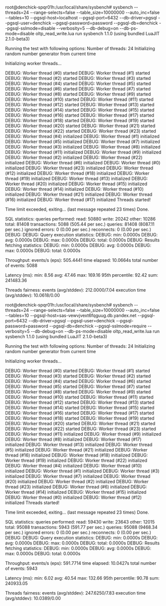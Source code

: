 root@denchick-spqr01h:/usr/local/share/sysbench# sysbench  --threads=24 --range-selects=false  --table_size=10000000 --auto_inc=false --tables=10 --pgsql-host=localhost --pgsql-port=6432 --db-driver=pgsql --pgsql-user=denchick --pgsql-password=password --pgsql-db=denchick --pgsql-sslmode=disable --verbosity=5 --db-debug=on  --db-ps-mode=disable oltp_read_write.lua run
sysbench 1.1.0 (using bundled LuaJIT 2.1.0-beta3)

Running the test with following options:
Number of threads: 24
Initializing random number generator from current time


Initializing worker threads...

DEBUG: Worker thread (#0) started
DEBUG: Worker thread (#1) started
DEBUG: Worker thread (#2) started
DEBUG: Worker thread (#3) started
DEBUG: Worker thread (#4) started
DEBUG: Worker thread (#5) started
DEBUG: Worker thread (#6) started
DEBUG: Worker thread (#7) started
DEBUG: Worker thread (#8) started
DEBUG: Worker thread (#9) started
DEBUG: Worker thread (#10) started
DEBUG: Worker thread (#11) started
DEBUG: Worker thread (#12) started
DEBUG: Worker thread (#13) started
DEBUG: Worker thread (#14) started
DEBUG: Worker thread (#15) started
DEBUG: Worker thread (#16) started
DEBUG: Worker thread (#17) started
DEBUG: Worker thread (#18) started
DEBUG: Worker thread (#19) started
DEBUG: Worker thread (#20) started
DEBUG: Worker thread (#21) started
DEBUG: Worker thread (#22) started
DEBUG: Worker thread (#23) started
DEBUG: Worker thread (#4) initialized
DEBUG: Worker thread (#1) initialized
DEBUG: Worker thread (#5) initialized
DEBUG: Worker thread (#7) initialized
DEBUG: Worker thread (#3) initialized
DEBUG: Worker thread (#8) initialized
DEBUG: Worker thread (#11) initialized
DEBUG: Worker thread (#9) initialized
DEBUG: Worker thread (#2) initialized
DEBUG: Worker thread (#22) initialized
DEBUG: Worker thread (#6) initialized
DEBUG: Worker thread (#0) initialized
DEBUG: Worker thread (#23) initialized
DEBUG: Worker thread (#12) initialized
DEBUG: Worker thread (#18) initialized
DEBUG: Worker thread (#19) initialized
DEBUG: Worker thread (#13) initialized
DEBUG: Worker thread (#20) initialized
DEBUG: Worker thread (#15) initialized
DEBUG: Worker thread (#14) initialized
DEBUG: Worker thread (#10) initialized
DEBUG: Worker thread (#21) initialized
DEBUG: Worker thread (#16) initialized
DEBUG: Worker thread (#17) initialized
Threads started!

Time limit exceeded, exiting...
(last message repeated 23 times)
Done.

SQL statistics:
    queries performed:
        read:                            50880
        write:                           20242
        other:                           10286
        total:                           81408
    transactions:                        5088   (505.44 per sec.)
    queries:                             81408  (8087.11 per sec.)
    ignored errors:                      0      (0.00 per sec.)
    reconnects:                          0      (0.00 per sec.)
DEBUG:
DEBUG: Query execution statistics:
DEBUG:     min:                                0.0000s
DEBUG:     avg:                                0.0000s
DEBUG:     max:                                0.0000s
DEBUG:   total:                                0.0000s
DEBUG: Results fetching statistics:
DEBUG:     min:                                0.0000s
DEBUG:     avg:                                0.0000s
DEBUG:     max:                                0.0000s
DEBUG:   total:                                0.0000s

Throughput:
    events/s (eps):                      505.4441
    time elapsed:                        10.0664s
    total number of events:              5088

Latency (ms):
         min:                                    8.56
         avg:                                   47.46
         max:                                  169.16
         95th percentile:                       92.42
         sum:                               241483.36

Threads fairness:
    events (avg/stddev):           212.0000/7.04
    execution time (avg/stddev):   10.0618/0.00

root@denchick-spqr01h:/usr/local/share/sysbench# sysbench  --threads=24 --range-selects=false  --table_size=10000000 --auto_inc=false --tables=10 --pgsql-host=sas-vewvjvext6fqguug.db.yandex.net --pgsql-port=6432 --db-driver=pgsql --pgsql-user=denchick --pgsql-password=password --pgsql-db=denchick --pgsql-sslmode=require --verbosity=5 --db-debug=on  --db-ps-mode=disable oltp_read_write.lua run
sysbench 1.1.0 (using bundled LuaJIT 2.1.0-beta3)

Running the test with following options:
Number of threads: 24
Initializing random number generator from current time


Initializing worker threads...

DEBUG: Worker thread (#0) started
DEBUG: Worker thread (#1) started
DEBUG: Worker thread (#3) started
DEBUG: Worker thread (#2) started
DEBUG: Worker thread (#4) started
DEBUG: Worker thread (#6) started
DEBUG: Worker thread (#5) started
DEBUG: Worker thread (#7) started
DEBUG: Worker thread (#8) started
DEBUG: Worker thread (#9) started
DEBUG: Worker thread (#10) started
DEBUG: Worker thread (#11) started
DEBUG: Worker thread (#12) started
DEBUG: Worker thread (#13) started
DEBUG: Worker thread (#14) started
DEBUG: Worker thread (#15) started
DEBUG: Worker thread (#16) started
DEBUG: Worker thread (#17) started
DEBUG: Worker thread (#18) started
DEBUG: Worker thread (#19) started
DEBUG: Worker thread (#20) started
DEBUG: Worker thread (#21) started
DEBUG: Worker thread (#22) started
DEBUG: Worker thread (#23) started
DEBUG: Worker thread (#11) initialized
DEBUG: Worker thread (#9) initialized
DEBUG: Worker thread (#8) initialized
DEBUG: Worker thread (#17) initialized
DEBUG: Worker thread (#13) initialized
DEBUG: Worker thread (#5) initialized
DEBUG: Worker thread (#21) initialized
DEBUG: Worker thread (#16) initialized
DEBUG: Worker thread (#18) initialized
DEBUG: Worker thread (#19) initialized
DEBUG: Worker thread (#22) initialized
DEBUG: Worker thread (#4) initialized
DEBUG: Worker thread (#10) initialized
DEBUG: Worker thread (#1) initialized
DEBUG: Worker thread (#3) initialized
DEBUG: Worker thread (#7) initialized
DEBUG: Worker thread (#20) initialized
DEBUG: Worker thread (#2) initialized
DEBUG: Worker thread (#23) initialized
DEBUG: Worker thread (#6) initialized
DEBUG: Worker thread (#14) initialized
DEBUG: Worker thread (#15) initialized
DEBUG: Worker thread (#0) initialized
DEBUG: Worker thread (#12) initialized
Threads started!

Time limit exceeded, exiting...
(last message repeated 23 times)
Done.

SQL statistics:
    queries performed:
        read:                            59430
        write:                           23643
        other:                           12015
        total:                           95088
    transactions:                        5943   (591.77 per sec.)
    queries:                             95088  (9468.34 per sec.)
    ignored errors:                      0      (0.00 per sec.)
    reconnects:                          0      (0.00 per sec.)
DEBUG:
DEBUG: Query execution statistics:
DEBUG:     min:                                0.0000s
DEBUG:     avg:                                0.0000s
DEBUG:     max:                                0.0000s
DEBUG:   total:                                0.0000s
DEBUG: Results fetching statistics:
DEBUG:     min:                                0.0000s
DEBUG:     avg:                                0.0000s
DEBUG:     max:                                0.0000s
DEBUG:   total:                                0.0000s

Throughput:
    events/s (eps):                      591.7714
    time elapsed:                        10.0427s
    total number of events:              5943

Latency (ms):
         min:                                    6.02
         avg:                                   40.54
         max:                                  132.66
         95th percentile:                       90.78
         sum:                               240933.05

Threads fairness:
    events (avg/stddev):           247.6250/7.83
    execution time (avg/stddev):   10.0389/0.00
